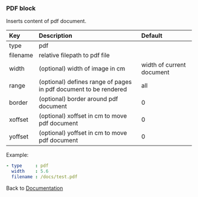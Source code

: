 
### <a name="manual"></a> PDF block

Inserts content of pdf document.

| Key       |      Description      | Default |
|:----------|:--------------------- | :----- |
| type      |  pdf                 |  
| filename  |  relative filepath to pdf file        |
| width  |  (optional) width of image in cm        | width of current document |
| range  |  (optional) defines range of pages in pdf document to be rendered     | all |
| border  |  (optional) border around pdf document    | 0 |
| xoffset  |  (optional) xoffset in cm to move pdf document    | 0 |
| yoffset  |  (optional) yoffset in cm to move pdf document    | 0 |


Example:
```YAML
- type     : pdf
  width    : 5.6
  filename : /docs/test.pdf
```

Back to [Documentation](../../../README.md#block_external)
